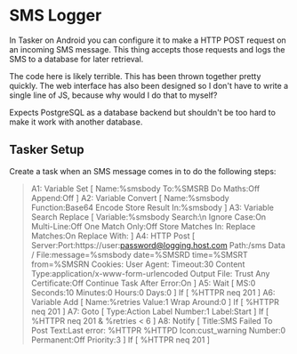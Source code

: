 SMS Logger
==========

In Tasker on Android you can configure it to make a HTTP POST request on an incoming SMS message. This thing accepts those requests and logs the SMS to a database for later retrieval.

The code here is likely terrible. This has been thrown together pretty quickly. The web interface has also been designed so I don't have to write a single line of JS, because why would I do that to myself?

Expects PostgreSQL as a database backend but shouldn't be too hard to make it work with another database.

Tasker Setup
------------

Create a task when an SMS message comes in to do the following steps:

> A1: Variable Set [ Name:%smsbody To:%SMSRB Do Maths:Off Append:Off ] 
> A2: Variable Convert [ Name:%smsbody Function:Base64 Encode Store Result In:%smsbody ] 
> A3: Variable Search Replace [ Variable:%smsbody Search:\n Ignore Case:On Multi-Line:Off One Match Only:Off Store Matches In: Replace Matches:On Replace With: ] 
> A4: HTTP Post [ Server:Port:https://user:password@logging.host.com Path:/sms Data / File:message=%smsbody
> date=%SMSRD
> time=%SMSRT
> from=%SMSRN Cookies: User Agent: Timeout:30 Content Type:application/x-www-form-urlencoded Output File: Trust Any Certificate:Off Continue Task After Error:On ] 
> A5: Wait [ MS:0 Seconds:10 Minutes:0 Hours:0 Days:0 ] If [ %HTTPR neq 201 ]
> A6: Variable Add [ Name:%retries Value:1 Wrap Around:0 ] If [ %HTTPR neq 201 ]
> A7: Goto [ Type:Action Label Number:1 Label:Start ] If [ %HTTPR neq 201 & %retries < 6 ]
> A8: Notify [ Title:SMS Failed To Post Text:Last error: %HTTPR %HTTPD Icon:cust\_warning Number:0 Permanent:Off Priority:3 ] If [ %HTTPR neq 201 ]

